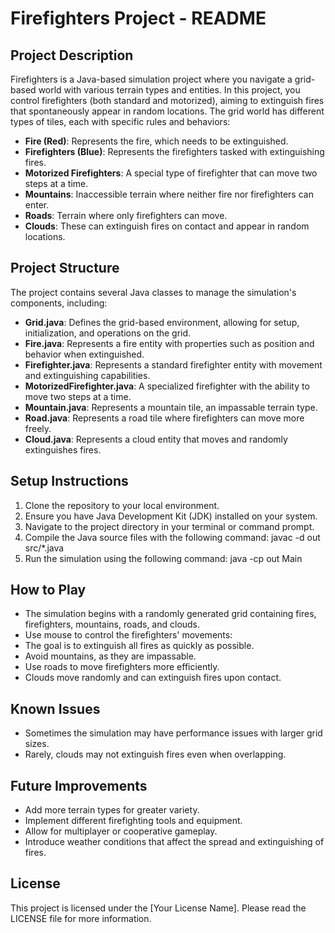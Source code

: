 # Firefighters Project - README

## Project Description
Firefighters is a Java-based simulation project where you navigate a grid-based world with various terrain types and entities. In this project, you control firefighters (both standard and motorized), aiming to extinguish fires that spontaneously appear in random locations. The grid world has different types of tiles, each with specific rules and behaviors:

- **Fire (Red)**: Represents the fire, which needs to be extinguished.
- **Firefighters (Blue)**: Represents the firefighters tasked with extinguishing fires.
- **Motorized Firefighters**: A special type of firefighter that can move two steps at a time.
- **Mountains**: Inaccessible terrain where neither fire nor firefighters can enter.
- **Roads**: Terrain where only firefighters can move.
- **Clouds**: These can extinguish fires on contact and appear in random locations.

## Project Structure
The project contains several Java classes to manage the simulation's components, including:

- **Grid.java**: Defines the grid-based environment, allowing for setup, initialization, and operations on the grid.
- **Fire.java**: Represents a fire entity with properties such as position and behavior when extinguished.
- **Firefighter.java**: Represents a standard firefighter entity with movement and extinguishing capabilities.
- **MotorizedFirefighter.java**: A specialized firefighter with the ability to move two steps at a time.
- **Mountain.java**: Represents a mountain tile, an impassable terrain type.
- **Road.java**: Represents a road tile where firefighters can move more freely.
- **Cloud.java**: Represents a cloud entity that moves and randomly extinguishes fires.

## Setup Instructions
1. Clone the repository to your local environment.
2. Ensure you have Java Development Kit (JDK) installed on your system.
3. Navigate to the project directory in your terminal or command prompt.
4. Compile the Java source files with the following command:
   javac -d out src/*.java
5. Run the simulation using the following command:
   java -cp out Main

## How to Play
- The simulation begins with a randomly generated grid containing fires, firefighters, mountains, roads, and clouds.
- Use mouse  to control the firefighters' movements:
- The goal is to extinguish all fires as quickly as possible.
- Avoid mountains, as they are impassable.
- Use roads to move firefighters more efficiently.
- Clouds move randomly and can extinguish fires upon contact.

## Known Issues
- Sometimes the simulation may have performance issues with larger grid sizes.
- Rarely, clouds may not extinguish fires even when overlapping.

## Future Improvements
- Add more terrain types for greater variety.
- Implement different firefighting tools and equipment.
- Allow for multiplayer or cooperative gameplay.
- Introduce weather conditions that affect the spread and extinguishing of fires.

## License
This project is licensed under the [Your License Name]. Please read the LICENSE file for more information.
